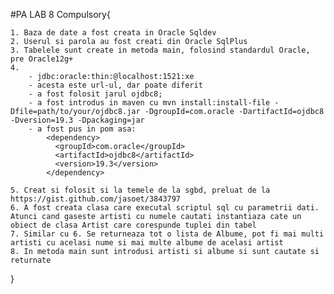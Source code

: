 #PA LAB 8
Compulsory{
    
    1. Baza de date a fost creata in Oracle Sqldev 
    2. Userul si parola au fost creati din Oracle SqlPlus
    3. Tabelele sunt create in metoda main, folosind standardul Oracle, pre Oracle12g+
    4. 
        - jdbc:oracle:thin:@localhost:1521:xe
        - acesta este url-ul, dar poate diferit 
        - a fost folosit jarul ojdbc8;
        - a fost introdus in maven cu mvn install:install-file -Dfile=path/to/your/ojdbc8.jar -DgroupId=com.oracle -DartifactId=ojdbc8 -Dversion=19.3 -Dpackaging=jar
        - a fost pus in pom asa:
            <dependency>
              <groupId>com.oracle</groupId>
              <artifactId>ojdbc8</artifactId>
              <version>19.3</version>
            </dependency>
            
    5. Creat si folosit si la temele de la sgbd, preluat de la https://gist.github.com/jasoet/3843797
    6. A fost creata clasa care executal scriptul sql cu parametrii dati. Atunci cand gaseste artisti cu numele cautati instantiaza cate un obiect de clasa Artist care corespunde tuplei din tabel
    7. Similar cu 6. Se returneaza tot o lista de Albume, pot fi mai multi artisti cu acelasi nume si mai multe albume de acelasi artist
    8. In metoda main sunt introdusi artisti si albume si sunt cautate si returnate

}